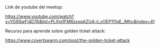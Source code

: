 Link de youtube del meetup: 

https://www.youtube.com/watch?v=YG9SwFi4D7A&list=PLXm1FM6zsxpAZU4-ii_yOEP111qE_iMhc&index=41

Recurso para aprende sobre golden ticket attack:

https://www.covertswarm.com/post/the-golden-ticket-attack

